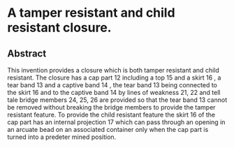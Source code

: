 # A tamper resistant and child resistant closure.

## Abstract
This invention provides a closure which is both tamper resistant and child resistant. The closure has a cap part 12 including a top 15 and a skirt 16 , a tear band 13 and a captive band 14 , the tear band 13 being connected to the skirt 16 and to the captive band 14 by lines of weakness 21, 22 and tell tale bridge members 24, 25, 26 are provided so that the tear band 13 cannot be removed without breaking the bridge members to provide the tamper resistant feature. To provide the child resistant feature the skirt 16 of the cap part has an internal projection 17 which can pass through an opening in an arcuate bead on an associated container only when the cap part is turned into a predeter mined position.